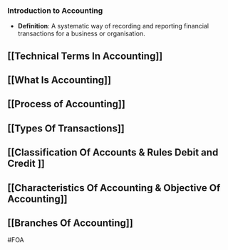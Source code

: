 ### Introduction to Accounting

- **Definition**: A systematic way of recording and reporting financial transactions for a business or organisation.

## [[Technical Terms In Accounting]]
## [[What Is Accounting]]
## [[Process of Accounting]]
## [[Types Of Transactions]]
## [[Classification Of Accounts & Rules Debit and Credit ]]
## [[Characteristics Of Accounting & Objective Of Accounting]]

## [[Branches Of  Accounting]]

#FOA